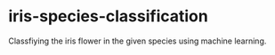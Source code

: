# iris-species-classification
Classfiying the iris flower in the given species using machine learning. 
